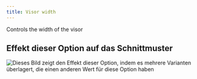 ```yaml
---
title: Visor width
---
```


Controls the width of the visor

## Effekt dieser Option auf das Schnittmuster

![Dieses Bild zeigt den Effekt dieser Option, indem es mehrere Varianten überlagert, die einen anderen Wert für diese Option haben](holmes_visorwidth_sample.svg "Effekt dieser Option auf das Schnittmuster")
